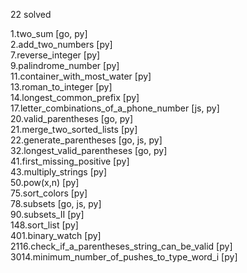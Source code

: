 22 solved

1.two_sum [go, py]  
2.add_two_numbers [py]  
7.reverse_integer [py]  
9.palindrome_number [py]  
11.container_with_most_water [py]  
13.roman_to_integer [py]  
14.longest_common_prefix [py]  
17.letter_combinations_of_a_phone_number [js, py]  
20.valid_parentheses [go, py]  
21.merge_two_sorted_lists [py]  
22.generate_parentheses [go, js, py]  
32.longest_valid_parentheses [go, py]  
41.first_missing_positive [py]  
43.multiply_strings [py]  
50.pow(x,n) [py]  
75.sort_colors [py]  
78.subsets [go, js, py]  
90.subsets_II [py]  
148.sort_list [py]  
401.binary_watch [py]  
2116.check_if_a_parentheses_string_can_be_valid [py]  
3014.minimum_number_of_pushes_to_type_word_i [py]  
